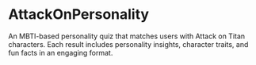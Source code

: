 # AttackOnPersonality
An MBTI-based personality quiz that matches users with Attack on Titan characters. Each result includes personality insights, character traits, and fun facts in an engaging format.
